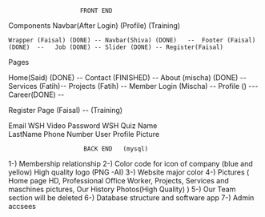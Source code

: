 


                        FRONT END

   Components
                                Navbar(After Login)  (Profile) (Training)

    Wrapper (Faisal) (DONE) -- Navbar(Shiva) (DONE)   --  Footer (Faisal) (DONE)  --   Job (DONE) -- Slider (DONE) -- Register(Faisal)


   Pages 

   Home(Said) (DONE)  -- Contact (FINISHED)  -- About (mischa) (DONE) --  Services (Fatih)--  Projects (Fatih)  --   Member Login (Mischa)   --   Profile ()  ---  Career(DONE)   --

   Register Page (Faisal) -- (Training)   


   Email                   WSH Video
   Password                WSH Quiz
   Name                     
   LastName
   Phone Number
   User Profile Picture





                         BACK END   (mysql)


1-) Membership relationship
2-) Color code for icon of company (blue and yellow) High quality logo (PNG -AI)
3-) Website major color
4-) Pictures ( Home page HD, Professional Office Worker, Projects, Services and maschines pictures, Our History Photos(High Quality) )
5-) Our Team section will be deleted 
6-) Database structure and software app
7-) Admin accsees 

